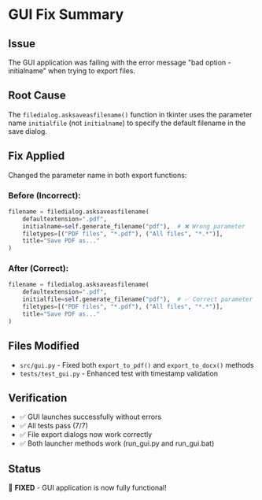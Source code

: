 # GUI Fix Summary

## Issue
The GUI application was failing with the error message "bad option -initialname" when trying to export files.

## Root Cause
The `filedialog.asksaveasfilename()` function in tkinter uses the parameter name `initialfile` (not `initialname`) to specify the default filename in the save dialog.

## Fix Applied
Changed the parameter name in both export functions:

### Before (Incorrect):
```python
filename = filedialog.asksaveasfilename(
    defaultextension=".pdf",
    initialname=self.generate_filename("pdf"),  # ❌ Wrong parameter
    filetypes=[("PDF files", "*.pdf"), ("All files", "*.*")],
    title="Save PDF as..."
)
```

### After (Correct):
```python
filename = filedialog.asksaveasfilename(
    defaultextension=".pdf",
    initialfile=self.generate_filename("pdf"),  # ✅ Correct parameter
    filetypes=[("PDF files", "*.pdf"), ("All files", "*.*")],
    title="Save PDF as..."
)
```

## Files Modified
- `src/gui.py` - Fixed both `export_to_pdf()` and `export_to_docx()` methods
- `tests/test_gui.py` - Enhanced test with timestamp validation

## Verification
- ✅ GUI launches successfully without errors
- ✅ All tests pass (7/7)
- ✅ File export dialogs now work correctly
- ✅ Both launcher methods work (run_gui.py and run_gui.bat)

## Status
🎉 **FIXED** - GUI application is now fully functional!
